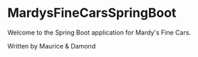 # MardysFineCarsSpringBoot

Welcome to the Spring Boot application for Mardy's Fine Cars.

Written by Maurice & Damond